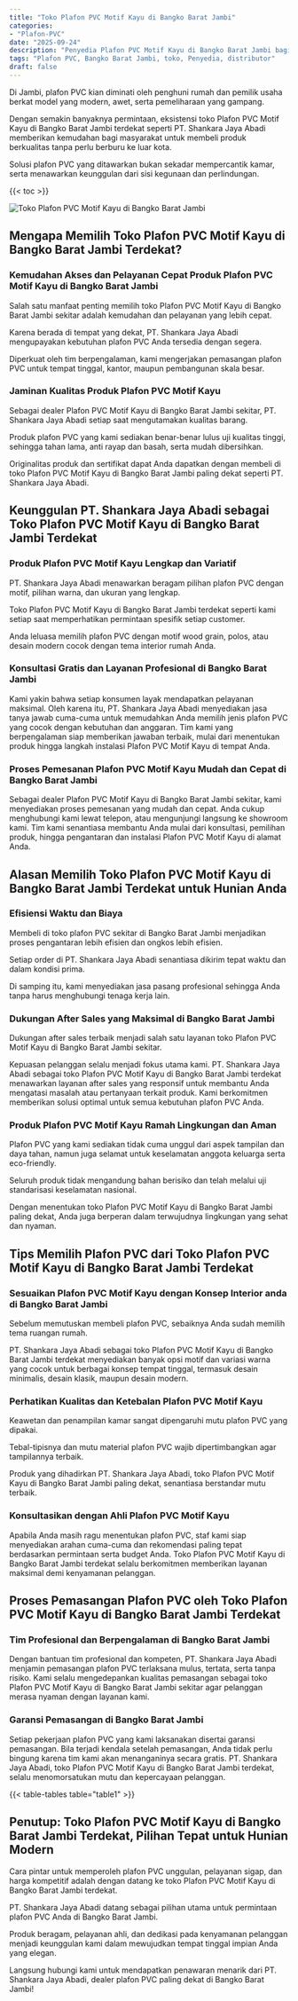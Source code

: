 ```yaml
---
title: "Toko Plafon PVC Motif Kayu di Bangko Barat Jambi"
categories: 
- "Plafon-PVC"
date: "2025-09-24"
description: "Penyedia Plafon PVC Motif Kayu di Bangko Barat Jambi bagi hunian, perkantoran, dan gerai. Plafon berkualitas, pilihan motif, pilihan warna modern, dengan jasa penempatan dikerjakan oleh teknisi ahli serta jaminan resmi!|Jasa penyediaan Plafon PVC Motif Kayu di Bangko Barat Jambi untuk kebutuhan hunian, office, atau gerai, beserta plafon terbaik dan penempatan oleh tenaga ahli ahli serta kepastian resmi.|Pilihan Plafon PVC Motif Kayu di Bangko Barat Jambi yang andal untuk rumah, office, dan gerai, bersama produk berkualitas dan penempatan dikerjakan oleh tim ahli dan kepastian resmi.|Penyediaan Plafon PVC Motif Kayu di Bangko Barat Jambi bagi rumah, kantor, serta gerai, dengan material unggulan dan penempatan ditangani oleh teknisi profesional, disertai beserta jaminan resmi.}"
tags: "Plafon PVC, Bangko Barat Jambi, toko, Penyedia, distributor"
draft: false
---
```


Di Jambi, plafon PVC kian diminati oleh penghuni rumah dan pemilik usaha berkat model yang modern, awet, serta pemeliharaan yang gampang.

Dengan semakin banyaknya permintaan, eksistensi toko Plafon PVC Motif Kayu di Bangko Barat Jambi terdekat seperti PT. Shankara Jaya Abadi memberikan kemudahan bagi masyarakat untuk membeli produk berkualitas tanpa perlu berburu ke luar kota.

Solusi plafon PVC yang ditawarkan bukan sekadar mempercantik kamar, serta menawarkan keunggulan dari sisi kegunaan dan perlindungan.

{{< toc >}}

![Toko Plafon PVC Motif Kayu di Bangko Barat Jambi](/images/Plafon-PVC/Toko-Plafon-PVC-Motif-Kayu-di-Bangko-Barat-Jambi.png)


## Mengapa Memilih Toko Plafon PVC Motif Kayu di Bangko Barat Jambi Terdekat?

### Kemudahan Akses dan Pelayanan Cepat Produk Plafon PVC Motif Kayu di Bangko Barat Jambi

Salah satu manfaat penting memilih toko Plafon PVC Motif Kayu di Bangko Barat Jambi sekitar adalah kemudahan dan pelayanan yang lebih cepat.

Karena berada di tempat yang dekat, PT. Shankara Jaya Abadi mengupayakan kebutuhan plafon PVC Anda tersedia dengan segera.

Diperkuat oleh tim berpengalaman, kami mengerjakan pemasangan plafon PVC untuk tempat tinggal, kantor, maupun pembangunan skala besar.

### Jaminan Kualitas Produk Plafon PVC Motif Kayu

Sebagai dealer Plafon PVC Motif Kayu di Bangko Barat Jambi sekitar, PT. Shankara Jaya Abadi setiap saat mengutamakan kualitas barang.

Produk plafon PVC yang kami sediakan benar-benar lulus uji kualitas tinggi, sehingga tahan lama, anti rayap dan basah, serta mudah dibersihkan.

Originalitas produk dan sertifikat dapat Anda dapatkan dengan membeli di toko Plafon PVC Motif Kayu di Bangko Barat Jambi paling dekat seperti PT. Shankara Jaya Abadi.

## Keunggulan PT. Shankara Jaya Abadi sebagai Toko Plafon PVC Motif Kayu di Bangko Barat Jambi Terdekat

### Produk Plafon PVC Motif Kayu Lengkap dan Variatif

PT. Shankara Jaya Abadi menawarkan beragam pilihan plafon PVC dengan motif, pilihan warna, dan ukuran yang lengkap.

Toko Plafon PVC Motif Kayu di Bangko Barat Jambi terdekat seperti kami setiap saat memperhatikan permintaan spesifik setiap customer.

Anda leluasa memilih plafon PVC dengan motif wood grain, polos, atau desain modern cocok dengan tema interior rumah Anda.

### Konsultasi Gratis dan Layanan Profesional di Bangko Barat Jambi

Kami yakin bahwa setiap konsumen layak mendapatkan pelayanan maksimal. Oleh karena itu, PT. Shankara Jaya Abadi menyediakan jasa tanya jawab cuma-cuma untuk memudahkan Anda memilih jenis plafon PVC yang cocok dengan kebutuhan dan anggaran. Tim kami yang berpengalaman siap memberikan jawaban terbaik, mulai dari menentukan produk hingga langkah instalasi Plafon PVC Motif Kayu di tempat Anda.

### Proses Pemesanan Plafon PVC Motif Kayu Mudah dan Cepat di Bangko Barat Jambi

Sebagai dealer Plafon PVC Motif Kayu di Bangko Barat Jambi sekitar, kami menyediakan proses pemesanan yang mudah dan cepat. Anda cukup menghubungi kami lewat telepon, atau mengunjungi langsung ke showroom kami. Tim kami senantiasa membantu Anda mulai dari konsultasi, pemilihan produk, hingga pengantaran dan instalasi Plafon PVC Motif Kayu di alamat Anda.

## Alasan Memilih Toko Plafon PVC Motif Kayu di Bangko Barat Jambi Terdekat untuk Hunian Anda

### Efisiensi Waktu dan Biaya

Membeli di toko plafon PVC sekitar di Bangko Barat Jambi menjadikan proses pengantaran lebih efisien dan ongkos lebih efisien.

Setiap order di PT. Shankara Jaya Abadi senantiasa dikirim tepat waktu dan dalam kondisi prima.

Di samping itu, kami menyediakan jasa pasang profesional sehingga Anda tanpa harus menghubungi tenaga kerja lain.

### Dukungan After Sales yang Maksimal di Bangko Barat Jambi

Dukungan after sales terbaik menjadi salah satu layanan toko Plafon PVC Motif Kayu di Bangko Barat Jambi sekitar.

Kepuasan pelanggan selalu menjadi fokus utama kami. PT. Shankara Jaya Abadi sebagai toko Plafon PVC Motif Kayu di Bangko Barat Jambi terdekat menawarkan layanan after sales yang responsif untuk membantu Anda mengatasi masalah atau pertanyaan terkait produk. Kami berkomitmen memberikan solusi optimal untuk semua kebutuhan plafon PVC Anda.

### Produk Plafon PVC Motif Kayu Ramah Lingkungan dan Aman

Plafon PVC yang kami sediakan tidak cuma unggul dari aspek tampilan dan daya tahan, namun juga selamat untuk keselamatan anggota keluarga serta eco-friendly.

Seluruh produk tidak mengandung bahan berisiko dan telah melalui uji standarisasi keselamatan nasional.

Dengan menentukan toko Plafon PVC Motif Kayu di Bangko Barat Jambi paling dekat, Anda juga berperan dalam terwujudnya lingkungan yang sehat dan nyaman.

## Tips Memilih Plafon PVC dari Toko Plafon PVC Motif Kayu di Bangko Barat Jambi Terdekat

### Sesuaikan Plafon PVC Motif Kayu dengan Konsep Interior anda di Bangko Barat Jambi

Sebelum memutuskan membeli plafon PVC, sebaiknya Anda sudah memilih tema ruangan rumah.

PT. Shankara Jaya Abadi sebagai toko Plafon PVC Motif Kayu di Bangko Barat Jambi terdekat menyediakan banyak opsi motif dan variasi warna yang cocok untuk berbagai konsep tempat tinggal, termasuk desain minimalis, desain klasik, maupun desain modern.

### Perhatikan Kualitas dan Ketebalan Plafon PVC Motif Kayu

Keawetan dan penampilan kamar sangat dipengaruhi mutu plafon PVC yang dipakai.

Tebal-tipisnya dan mutu material plafon PVC wajib dipertimbangkan agar tampilannya terbaik.

Produk yang dihadirkan PT. Shankara Jaya Abadi, toko Plafon PVC Motif Kayu di Bangko Barat Jambi paling dekat, senantiasa berstandar mutu terbaik.

### Konsultasikan dengan Ahli Plafon PVC Motif Kayu

Apabila Anda masih ragu menentukan plafon PVC, staf kami siap menyediakan arahan cuma-cuma dan rekomendasi paling tepat berdasarkan permintaan serta budget Anda. Toko Plafon PVC Motif Kayu di Bangko Barat Jambi terdekat selalu berkomitmen memberikan layanan maksimal demi kenyamanan pelanggan.

## Proses Pemasangan Plafon PVC oleh Toko Plafon PVC Motif Kayu di Bangko Barat Jambi Terdekat

### Tim Profesional dan Berpengalaman di Bangko Barat Jambi

Dengan bantuan tim profesional dan kompeten, PT. Shankara Jaya Abadi menjamin pemasangan plafon PVC terlaksana mulus, tertata, serta tanpa risiko. Kami selalu mengedepankan kualitas pemasangan sebagai toko Plafon PVC Motif Kayu di Bangko Barat Jambi sekitar agar pelanggan merasa nyaman dengan layanan kami.

### Garansi Pemasangan di Bangko Barat Jambi

Setiap pekerjaan plafon PVC yang kami laksanakan disertai garansi pemasangan. Bila terjadi kendala setelah pemasangan, Anda tidak perlu bingung karena tim kami akan menanganinya secara gratis. PT. Shankara Jaya Abadi, toko Plafon PVC Motif Kayu di Bangko Barat Jambi terdekat, selalu menomorsatukan mutu dan kepercayaan pelanggan.

{{< table-tables table="table1" >}}

## Penutup: Toko Plafon PVC Motif Kayu di Bangko Barat Jambi Terdekat, Pilihan Tepat untuk Hunian Modern

Cara pintar untuk memperoleh plafon PVC unggulan, pelayanan sigap, dan harga kompetitif adalah dengan datang ke toko Plafon PVC Motif Kayu di Bangko Barat Jambi terdekat.

PT. Shankara Jaya Abadi datang sebagai pilihan utama untuk permintaan plafon PVC Anda di Bangko Barat Jambi.

Produk beragam, pelayanan ahli, dan dedikasi pada kenyamanan pelanggan menjadi keunggulan kami dalam mewujudkan tempat tinggal impian Anda yang elegan.

Langsung hubungi kami untuk mendapatkan penawaran menarik dari PT. Shankara Jaya Abadi, dealer plafon PVC paling dekat di Bangko Barat Jambi!